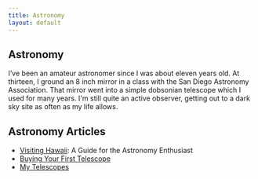 ```yaml
---
title: Astronomy
layout: default
---
```


## Astronomy

I’ve been an amateur astronomer since I was about eleven years old. At thirteen, I ground an 8 inch mirror in a class with the San Diego Astronomy Association. That mirror went into a simple dobsonian telescope which I used for many years. I'm still quite an active observer, getting out to a dark sky site as often as my life allows.

## Astronomy Articles

* [Visiting Hawaii](visiting_hawaii.html):  A Guide for the Astronomy Enthusiast
* [Buying Your First Telescope](first_telescope.html)
* [My Telescopes](my_telescopes.html)